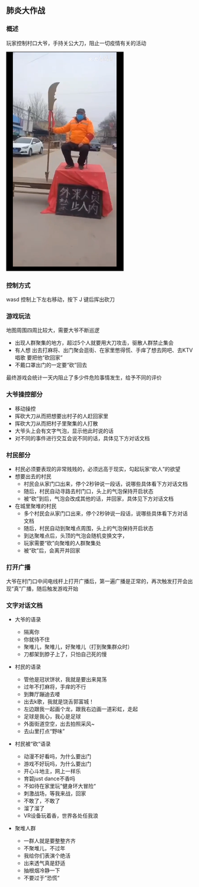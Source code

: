 ## 肺炎大作战

### 概述

玩家控制村口大爷，手持关公大刀，阻止一切疫情有关的活动

![Image](Images/daye.png)

### 控制方式

wasd 控制上下左右移动，按下 J 键后挥出砍刀

### 游戏玩法

地图周围四周比较大，需要大爷不断巡逻

* 出现人群聚集的地方，超过5个人就要用大刀攻击，驱散人群禁止集会
* 有人想 出去打麻将、出门聚会逛街、在家里憋得慌、手痒了想去网吧、去KTV唱歌 要把他“砍回家”
* 不戴口罩出门的一定要“砍”回去

最终游戏会统计一天内阻止了多少件危险事情发生，给予不同的评价

### 大爷操控部分

* 移动操控
* 挥砍大刀从而把想要出村子的人赶回家里
* 挥砍大刀从而把村子里聚集的人打散
* 大爷头上会有文字气泡，显示他此时说的话
* 对不同的事件进行交互会说不同的话，具体见下方对话文档

### 村民部分

* 村民必须要表现的非常贱贱的，必须远高于现实，勾起玩家“砍人”的欲望
* 想要出去的村民
  * 村民会从家门口出来，停个2秒钟说一段话，说哪些具体看下方对话文档
  * 随后，村民自动寻路去村门口，头上的气泡保持开启状态
  * 被“砍”到后，气泡会改成其他的话，并回家，具体见下方对话文档
* 在城里聚堆的村民
  * 多个村民会从家门口出来，停个2秒钟说一段话，说哪些具体看下方对话文档
  * 随后，村民自动到聚堆点周围，头上的气泡保持开启状态
  * 到达聚堆点后，头顶的气泡会随机变换文字，
  * 玩家需要“砍”向聚堆的人群聚集处
  * 被“砍”后，会离开并回家

### 打开广播

大爷在村门口中间电线杆上打开广播后，第一遍广播是正常的，再次触发打开会出现“真”广播，随后触发游戏开始

### 文字对话文档

* 大爷的语录
  * 隔离你
  * 你就待不住
  * 聚堆儿，聚堆儿，好聚堆儿（打到聚集群众时）
  * 刀都架到脖子上了，只怕自己死的慢

* 村民的语录
  * 管他是冠状饼状，我就是要出来晃荡
  * 过年不打麻将，手痒的不行
  * 到舞厅蹦迪去喽
  * 出去k歌，我就是饶舌郭富城！
  * 左边跟我一起画个龙，跟我右边画一道彩虹，走起
  * 足球是我心，我心是足球
  * 外面街道空空，出去拍照采风~
  * 去山里打点“野味”
* 村民被“砍“语录
  * 动漫不好看吗，为什么要出门
  * 游戏不好玩吗，为什么要出门
  * 开心斗地主，网上一样乐
  * 育碧just dance不香吗
  * 不如待在家里玩”健身环大冒险“
  * 刺激战场，等我来战，回家
  * 不敢了，不敢了
  * 溜了溜了
  * VR设备玩着香，世界各处任我浪
* 聚堆人群
  * 一群人就是要整整齐齐
  * 不聚堆儿，不过年
  * 我给你们表演个绝活
  * 出来透气真是舒适
  * 抽根烟冷静一下
  * 不要过于”恐慌“

